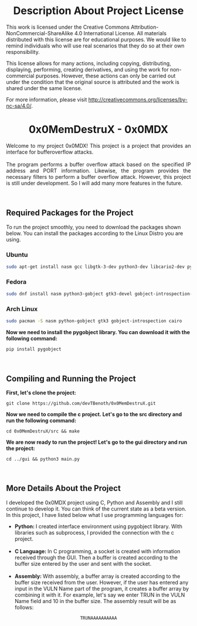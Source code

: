 <div align="center">
    <h1> Description About Project License </h1>
</div>

<p>
    This work is licensed under the Creative Commons Attribution-NonCommercial-ShareAlike 4.0 International License. All materials distributed with this   license are for educational purposes. We would like to remind individuals who will use real scenarios that they do so at their own responsibility.

This license allows for many actions, including copying, distributing, displaying, performing, creating derivatives, and using the work for non-commercial purposes. However, these actions can only be carried out under the condition that the original source is attributed and the work is shared under the same license.

For more information, please visit http://creativecommons.org/licenses/by-nc-sa/4.0/.
</p>

<div align="center">
    <h1> 0x0MemDestruX - 0x0MDX </h1>
</div>

<p div align="justify">
    <bold> Welcome to my project 0x0MDX! This project is a project that provides an interface for bufferoverflow attacks. </bold>
    <br/> <br/>
    The program performs a buffer overflow attack based on the specified IP address and PORT information. Likewise, the program provides the necessary filters to perform a buffer overflow attack. However, this project is still under development. So I will add many more features in the future.
</p>

<br>

<h2> Required Packages for the Project </h2>

<p>
    To run the project smoothly, you need to download the packages shown below. You can install the packages according to the Linux Distro you are using.
</p> 

<h3> Ubuntu </h3>

```sh
sudo apt-get install nasm gcc libgtk-3-dev python3-dev libcario2-dev python3-gi gir1.2-gtk-3.0 libgirepository1.0-dev
```` 

<h3> Fedora </h3>

```sh
sudo dnf install nasm python3-gobject gtk3-devel gobject-introspection-devel cairo-devel
```

<h3> Arch Linux </h3>

```sh
sudo pacman -S nasm python-gobject gtk3 gobject-introspection cairo
```

<p> <b> Now we need to install the pygobject library. You can download it with the following command: </b></p>

```shell
pip install pygobject
```

<br> 

<h2> Compiling and Running the Project</h2>

<p> <b> First, let's clone the project: </b></p>

```shell
git clone https://github.com/devTBenoth/0x0MemDestruX.git
```

<p> <b> Now we need to compile the c project. Let's go to the src directory and run the following command: </b></p>

```shell
cd 0x0MemDestruX/src && make 
```

<p> <b> We are now ready to run the project! Let's go to the gui directory and run the project: </b></p>

```shell
cd ../gui && python3 main.py
```

<br>

<h2> More Details About the Project </h2>

<p>
    I developed the 0x0MDX project using C, Python and Assembly and I still continue to develop it. You can think of the current state as a beta version. In this project, I have listed below what I use programming languages for:
</p>

<ul>
    <li> <b> Python: </b> I created interface environment using pygobject library. With libraries such as subprocess, I provided the connection with the c project. </li> <br> 
    <li> <b> C Language: </b> In C programming, a socket is created with information received through the GUI. Then a buffer is created according to the buffer size entered by the user and sent with the socket.</li> <br> 
    <li> <b> Assembly: </b> With assembly, a buffer array is created according to the buffer size received from the user. However, if the user has entered any input in the VULN Name part of the program, it creates a buffer array by combining it with it. For example, let's say we enter TRUN in the VULN Name field and 10 in the buffer size. The assembly result will be as follows:</li>
</ul>
<center>

```shell
TRUNAAAAAAAAAA
```

</center>

<br>

